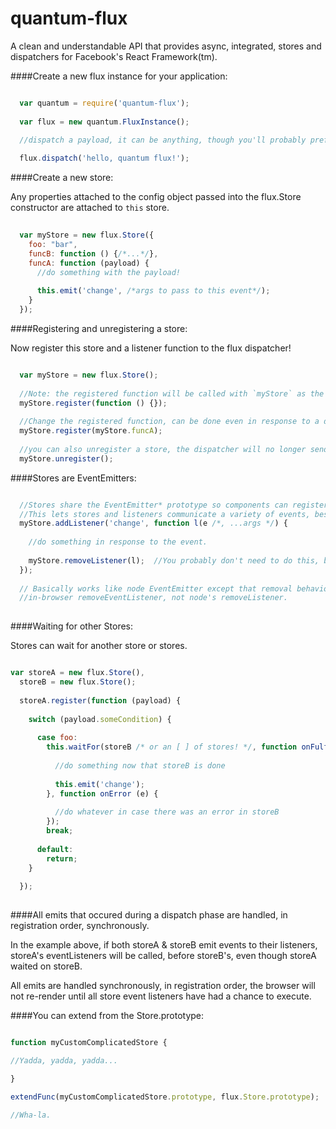 quantum-flux
====

A clean and understandable API that provides async, integrated, stores and
dispatchers for Facebook's React Framework(tm).

####Create a new flux instance for your application:

```javascript

  var quantum = require('quantum-flux');
  
  var flux = new quantum.FluxInstance();
  
  //dispatch a payload, it can be anything, though you'll probably prefer to use objects.

  flux.dispatch('hello, quantum flux!');

```

####Create a new store:

Any properties attached to the config object passed into the flux.Store constructor are attached to `this` store.
  
```javascript
  
  var myStore = new flux.Store({
    foo: "bar",
    funcB: function () {/*...*/},
    funcA: function (payload) {
      //do something with the payload!
      
      this.emit('change', /*args to pass to this event*/);
    }
  });
```
####Registering and unregistering a store:

Now register this store and a listener function to the flux dispatcher!
```javascript

  var myStore = new flux.Store();
  
  //Note: the registered function will be called with `myStore` as the `this` value.
  myStore.register(function () {});
  
  //Change the registered function, can be done even in response to a dispatch and takes effect on next dispatch!
  myStore.register(myStore.funcA);
  
  //you can also unregister a store, the dispatcher will no longer send dispatches to this store.
  myStore.unregister();
```

####Stores are EventEmitters:

```javascript

  //Stores share the EventEmitter* prototype so components can register to listen to their events.
  //This lets stores and listeners communicate a variety of events, besides just `change`.
  myStore.addListener('change', function l(e /*, ...args */) {
    
    //do something in response to the event.
    
    myStore.removeListener(l);  //You probably don't need to do this, but you can...
  });
  
  // Basically works like node EventEmitter except that removal behavior is consistent with
  //in-browser removeEventListener, not node's removeListener.
  
```

####Waiting for other Stores:

Stores can wait for another store or stores.

```javascript

var storeA = new flux.Store(),
  storeB = new flux.Store();
  
  storeA.register(function (payload) {
    
    switch (payload.someCondition) {
    
      case foo:
        this.waitFor(storeB /* or an [ ] of stores! */, function onFulfilled (payload) {
        
          //do something now that storeB is done
        
          this.emit('change');
        }, function onError (e) {
        
          //do whatever in case there was an error in storeB
        });
        break;
        
      default:
        return;
    }
    
  });
  
```

####All emits that occured during a dispatch phase are handled, in registration order, synchronously.

In the example above, if both storeA & storeB emit events to their listeners, storeA's eventListeners will be called,
before storeB's, even though storeA waited on storeB.

All emits are handled synchronously, in registration order, the browser will not re-render until all store event listeners have had a chance to execute.

####You can extend from the Store.prototype:

```javascript

function myCustomComplicatedStore {

//Yadda, yadda, yadda...

}

extendFunc(myCustomComplicatedStore.prototype, flux.Store.prototype);

//Wha-la.
```

